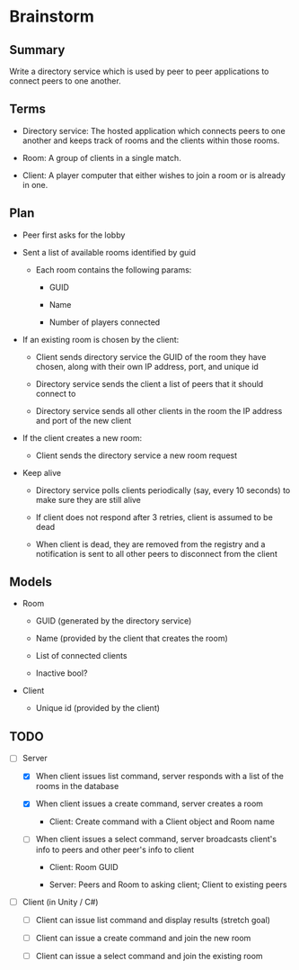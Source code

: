 # Brainstorm

## Summary

Write a directory service which is used by peer to peer applications to connect
peers to one another.

## Terms

- Directory service: The hosted application which connects peers to one another
  and keeps track of rooms and the clients within those rooms.

- Room: A group of clients in a single match.

- Client: A player computer that either wishes to join a room or is already in
  one.

## Plan

- Peer first asks for the lobby

- Sent a list of available rooms identified by guid

  - Each room contains the following params:

    - GUID

    - Name

    - Number of players connected

- If an existing room is chosen by the client:

  - Client sends directory service the GUID of the room they have chosen,
    along with their own IP address, port, and unique id

  - Directory service sends the client a list of peers that it should connect
    to

  - Directory service sends all other clients in the room the IP address and
    port of the new client

- If the client creates a new room:

  - Client sends the directory service a new room request

- Keep alive

  - Directory service polls clients periodically (say, every 10 seconds) to make
    sure they are still alive

  - If client does not respond after 3 retries, client is assumed to be dead

  - When client is dead, they are removed from the registry and a notification
    is sent to all other peers to disconnect from the client

## Models

- Room

  - GUID (generated by the directory service)

  - Name (provided by the client that creates the room)

  - List of connected clients

  - Inactive bool?

- Client

  - Unique id (provided by the client)

## TODO

- [ ] Server

  - [X] When client issues list command, server responds with a list of the
  rooms in the database

  - [X] When client issues a create command, server creates a room

    - Client: Create command with a Client object and Room name

  - [ ] When client issues a select command, server broadcasts client's info
  to peers and other peer's info to client

    - Client: Room GUID

    - Server: Peers and Room to asking client; Client to existing peers

- [ ] Client (in Unity / C#)

  - [ ] Client can issue list command and display results (stretch goal)

  - [ ] Client can issue a create command and join the new room

  - [ ] Client can issue a select command and join the existing room
